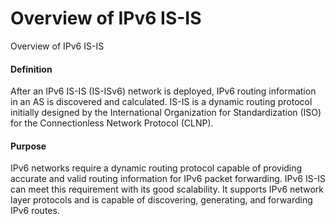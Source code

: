 Overview of IPv6 IS-IS
======================

Overview of IPv6 IS-IS

#### Definition

After an IPv6 IS-IS (IS-ISv6) network is deployed, IPv6 routing information in an AS is discovered and calculated. IS-IS is a dynamic routing protocol initially designed by the International Organization for Standardization (ISO) for the Connectionless Network Protocol (CLNP).


#### Purpose

IPv6 networks require a dynamic routing protocol capable of providing accurate and valid routing information for IPv6 packet forwarding. IPv6 IS-IS can meet this requirement with its good scalability. It supports IPv6 network layer protocols and is capable of discovering, generating, and forwarding IPv6 routes.